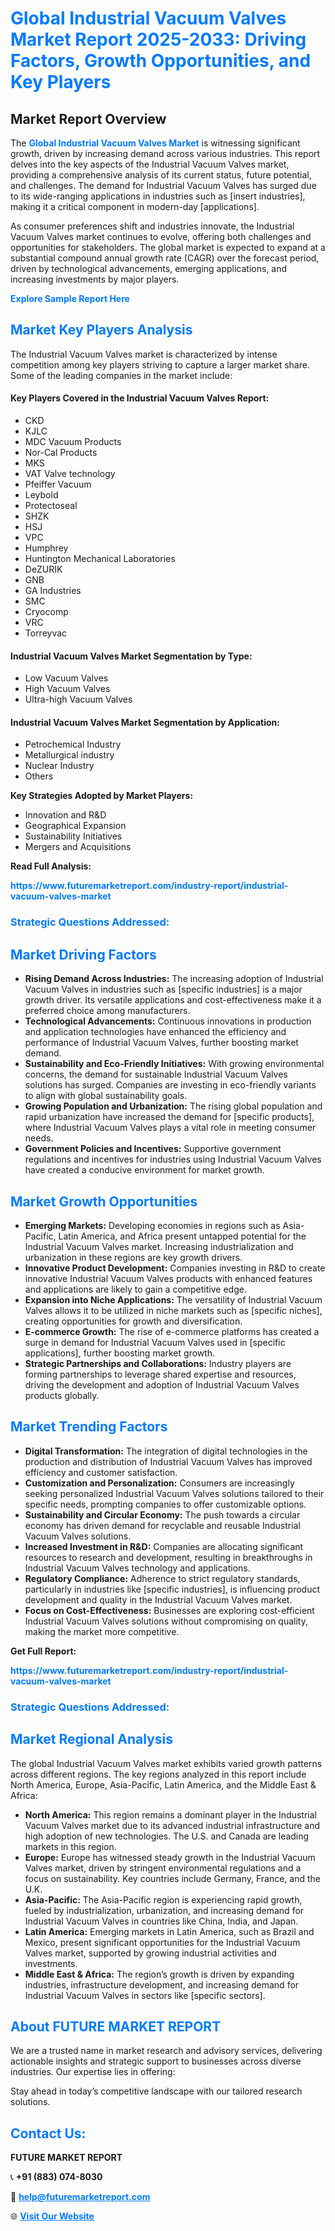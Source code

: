 <h1 style="color: #007BFF;">Global Industrial Vacuum Valves Market Report 2025-2033: Driving Factors, Growth Opportunities, and Key Players</h1>

<section id="overview">
<h2>Market Report Overview</h2>
<p>The <a href="https://www.futuremarketreport.com/industry-report/industrial-vacuum-valves-market" style="color: #007BFF; text-decoration: none;"><strong>Global Industrial Vacuum Valves Market</strong></a> is witnessing significant growth, driven by increasing demand across various industries. This report delves into the key aspects of the Industrial Vacuum Valves market, providing a comprehensive analysis of its current status, future potential, and challenges. The demand for Industrial Vacuum Valves has surged due to its wide-ranging applications in industries such as [insert industries], making it a critical component in modern-day [applications].</p>
<p>As consumer preferences shift and industries innovate, the Industrial Vacuum Valves market continues to evolve, offering both challenges and opportunities for stakeholders. The global market is expected to expand at a substantial compound annual growth rate (CAGR) over the forecast period, driven by technological advancements, emerging applications, and increasing investments by major players.</p>
</section>

<section id="overview">
<p><a href="https://www.futuremarketreport.com/request-sample/reportId=59396" style="color: #007BFF; text-decoration: none;"><strong>Explore Sample Report Here</strong></a></p>
</section>

<section id="key-players">
<h2 style="color: #007BFF;">Market Key Players Analysis</h2>
<p>The Industrial Vacuum Valves market is characterized by intense competition among key players striving to capture a larger market share. Some of the leading companies in the market include:</p>
<h4>Key Players Covered in the Industrial Vacuum Valves Report:</h4>
<ul><li>CKD</li><li>KJLC</li><li>MDC Vacuum Products</li><li>Nor-Cal Products</li><li>MKS</li><li>VAT Valve technology</li><li>Pfeiffer Vacuum</li><li>Leybold</li><li>Protectoseal</li><li>SHZK</li><li>HSJ</li><li>VPC</li><li>Humphrey</li><li>Huntington Mechanical Laboratories</li><li>DeZURIK</li><li>GNB</li><li>GA Industries</li><li>SMC</li><li>Cryocomp</li><li>VRC</li><li>Torreyvac</li></ul>
<h4>Industrial Vacuum Valves Market Segmentation by Type:</h4>
<ul><li>Low Vacuum Valves</li><li>High Vacuum Valves</li><li>Ultra-high Vacuum Valves</li></ul>

<h4>Industrial Vacuum Valves Market Segmentation by Application:</h4>
<ul><li>Petrochemical Industry</li><li>Metallurgical industry</li><li>Nuclear Industry</li><li>Others</li></ul>
<p><strong>Key Strategies Adopted by Market Players:</strong></p>
<ul>
<li>Innovation and R&D</li>
<li>Geographical Expansion</li>
<li>Sustainability Initiatives</li>
<li>Mergers and Acquisitions</li>
</ul>
</section>

<section>
<p><strong>Read Full Analysis: </strong></p><a href="https://www.futuremarketreport.com/industry-report/industrial-vacuum-valves-market" style="color: #007BFF; text-decoration: none;"><strong>https://www.futuremarketreport.com/industry-report/industrial-vacuum-valves-market</strong></a>
<h3 style="color: #007BFF;">Strategic Questions Addressed:</h3>
</section>

<section id="driving-factors">
<h2 style="color: #007BFF;">Market Driving Factors</h2>
<ul>
<li><strong>Rising Demand Across Industries:</strong> The increasing adoption of Industrial Vacuum Valves in industries such as [specific industries] is a major growth driver. Its versatile applications and cost-effectiveness make it a preferred choice among manufacturers.</li>
<li><strong>Technological Advancements:</strong> Continuous innovations in production and application technologies have enhanced the efficiency and performance of Industrial Vacuum Valves, further boosting market demand.</li>
<li><strong>Sustainability and Eco-Friendly Initiatives:</strong> With growing environmental concerns, the demand for sustainable Industrial Vacuum Valves solutions has surged. Companies are investing in eco-friendly variants to align with global sustainability goals.</li>
<li><strong>Growing Population and Urbanization:</strong> The rising global population and rapid urbanization have increased the demand for [specific products], where Industrial Vacuum Valves plays a vital role in meeting consumer needs.</li>
<li><strong>Government Policies and Incentives:</strong> Supportive government regulations and incentives for industries using Industrial Vacuum Valves have created a conducive environment for market growth.</li>
</ul>
</section>

<section id="growth-opportunities">
<h2 style="color: #007BFF;">Market Growth Opportunities</h2>
<ul>
<li><strong>Emerging Markets:</strong> Developing economies in regions such as Asia-Pacific, Latin America, and Africa present untapped potential for the Industrial Vacuum Valves market. Increasing industrialization and urbanization in these regions are key growth drivers.</li>
<li><strong>Innovative Product Development:</strong> Companies investing in R&D to create innovative Industrial Vacuum Valves products with enhanced features and applications are likely to gain a competitive edge.</li>
<li><strong>Expansion into Niche Applications:</strong> The versatility of Industrial Vacuum Valves allows it to be utilized in niche markets such as [specific niches], creating opportunities for growth and diversification.</li>
<li><strong>E-commerce Growth:</strong> The rise of e-commerce platforms has created a surge in demand for Industrial Vacuum Valves used in [specific applications], further boosting market growth.</li>
<li><strong>Strategic Partnerships and Collaborations:</strong> Industry players are forming partnerships to leverage shared expertise and resources, driving the development and adoption of Industrial Vacuum Valves products globally.</li>
</ul>
</section>

<section id="trending-factors">
<h2 style="color: #007BFF;">Market Trending Factors</h2>
<ul>
<li><strong>Digital Transformation:</strong> The integration of digital technologies in the production and distribution of Industrial Vacuum Valves has improved efficiency and customer satisfaction.</li>
<li><strong>Customization and Personalization:</strong> Consumers are increasingly seeking personalized Industrial Vacuum Valves solutions tailored to their specific needs, prompting companies to offer customizable options.</li>
<li><strong>Sustainability and Circular Economy:</strong> The push towards a circular economy has driven demand for recyclable and reusable Industrial Vacuum Valves solutions.</li>
<li><strong>Increased Investment in R&D:</strong> Companies are allocating significant resources to research and development, resulting in breakthroughs in Industrial Vacuum Valves technology and applications.</li>
<li><strong>Regulatory Compliance:</strong> Adherence to strict regulatory standards, particularly in industries like [specific industries], is influencing product development and quality in the Industrial Vacuum Valves market.</li>
<li><strong>Focus on Cost-Effectiveness:</strong> Businesses are exploring cost-efficient Industrial Vacuum Valves solutions without compromising on quality, making the market more competitive.</li>
</ul>
</section>

<section>
<p><strong>Get Full Report: </strong></p><a href="https://www.futuremarketreport.com/industry-report/industrial-vacuum-valves-market" style="color: #007BFF; text-decoration: none;"><strong>https://www.futuremarketreport.com/industry-report/industrial-vacuum-valves-market</strong></a>
<h3 style="color: #007BFF;">Strategic Questions Addressed:</h3>
</section>


<section id="regional-analysis">
<h2 style="color: #007BFF;">Market Regional Analysis</h2>
<p>The global Industrial Vacuum Valves market exhibits varied growth patterns across different regions. The key regions analyzed in this report include North America, Europe, Asia-Pacific, Latin America, and the Middle East & Africa:</p>
<ul>
<li><strong>North America:</strong> This region remains a dominant player in the Industrial Vacuum Valves market due to its advanced industrial infrastructure and high adoption of new technologies. The U.S. and Canada are leading markets in this region.</li>
<li><strong>Europe:</strong> Europe has witnessed steady growth in the Industrial Vacuum Valves market, driven by stringent environmental regulations and a focus on sustainability. Key countries include Germany, France, and the U.K.</li>
<li><strong>Asia-Pacific:</strong> The Asia-Pacific region is experiencing rapid growth, fueled by industrialization, urbanization, and increasing demand for Industrial Vacuum Valves in countries like China, India, and Japan.</li>
<li><strong>Latin America:</strong> Emerging markets in Latin America, such as Brazil and Mexico, present significant opportunities for the Industrial Vacuum Valves market, supported by growing industrial activities and investments.</li>
<li><strong>Middle East & Africa:</strong> The region’s growth is driven by expanding industries, infrastructure development, and increasing demand for Industrial Vacuum Valves in sectors like [specific sectors].</li>
</ul>
</section>

<footer>
<h2 style="color: #007BFF;">About FUTURE MARKET REPORT</h2>
<p>We are a trusted name in market research and advisory services, delivering actionable insights and strategic support to businesses across diverse industries. Our expertise lies in offering:</p>

<p>Stay ahead in today’s competitive landscape with our tailored research solutions.</p>

<h2 style="color: #007BFF;">Contact Us:</h2>
<p><strong>FUTURE MARKET REPORT</strong></p>
<p>📞 <strong>+91 (883) 074-8030</strong></p>
<p>📧 <strong><a href="mailto:help@futuremarketreport.com" style="color: #007BFF;">help@futuremarketreport.com</a></strong></p>
<p>🌐 <strong><a href="https://www.futuremarketreport.com/" style="color: #007BFF;">Visit Our Website</a></strong></p>
</footer>